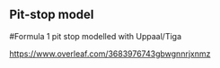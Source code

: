 ## Pit-stop model

#Formula 1 pit stop modelled with Uppaal/Tiga

https://www.overleaf.com/3683976743gbwgnnrjxnmz